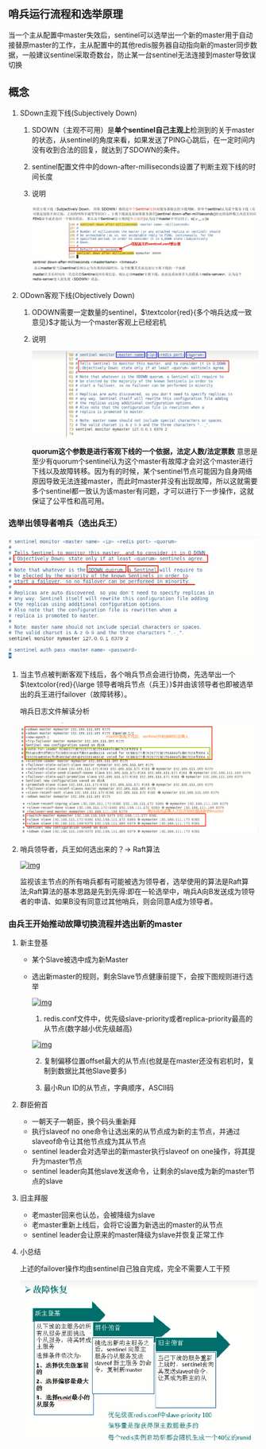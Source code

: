 ## 哨兵运行流程和选举原理

当一个主从配置中master失效后，sentinel可以选举出一个新的master用于自动接替原master的工作，主从配置中的其他redis服务器自动指向新的master同步数据，一般建议sentinel采取奇数台，防止某一台sentinel无法连接到master导致误切换

## 概念

1. SDown主观下线(Subjectively Down)

   1. SDOWN（主观不可用）是**单个sentinel自己主观上**检测到的关于master的状态，从sentinel的角度来看，如果发送了PING心跳后，在一定时间内没有收到合法的回复，就达到了SDOWN的条件。

   2. sentinel配置文件中的down-after-milliseconds设置了判断主观下线的时间长度

   3. 说明

      ![img](06哨兵运行流程和选举原理.assets/19.主观下线说明.jpg)

2. ODown客观下线(Objectively Down)

   1. ODOWN需要一定数量的sentinel，$\textcolor{red}{多个哨兵达成一致意见}$才能认为一个master客观上已经宕机

   2. 说明

      ![img](06哨兵运行流程和选举原理.assets/20.ODown客观下线说明.jpg)

      **quorum这个参数是进行客观下线的一个依据，法定人数/法定票数** 意思是至少有quorum个sentinel认为这个master有故障才会对这个master进行下线以及故障转移。因为有的时候，某个sentinel节点可能因为自身网络原因导致无法连接master，而此时master并没有出现故障，所以这就需要多个sentinel都一致认为该master有问题，才可以进行下一步操作，这就保证了公平性和高可用。

### 选举出领导者哨兵（选出兵王）

![img](06哨兵运行流程和选举原理.assets/21.主哨兵解释.jpg)

1. 当主节点被判断客观下线后，各个哨兵节点会进行协商，先选举出一个$\textcolor{red}{\large 领导者哨兵节点（兵王）}$并由该领导者也即被选举出的兵王进行failover（故障转移）。

   哨兵日志文件解读分析

   ![img](06哨兵运行流程和选举原理.assets/22.哨兵兵王选举.jpg)

2. 哨兵领导者，兵王如何选出来的？-> Raft算法

   [![img](https://github.com/Romantic-Lei/Learning-in-practice/raw/master/Redis/9.Redis%E5%93%A8%E5%85%B5(sentinel)/images/23.Raft%E7%AE%97%E6%B3%95.jpg)](https://github.com/Romantic-Lei/Learning-in-practice/blob/master/Redis/9.Redis哨兵(sentinel)/images/23.Raft算法.jpg)

   监视该主节点的所有哨兵都有可能被选为领导者，选举使用的算法是Raft算法;Raft算法的基本思路是先到先得:即在一轮选举中，哨兵A向B发送成为领导者的申请、如果B没有同意过其他哨兵，则会同意A成为领导者。

### 由兵王开始推动故障切换流程并选出新的master

1. 新主登基

   - 某个Slave被选中成为新Master

   - 选出新master的规则，剩余Slave节点健康前提下，会按下图规则进行选举

     [![img](https://github.com/Romantic-Lei/Learning-in-practice/raw/master/Redis/9.Redis%E5%93%A8%E5%85%B5(sentinel)/images/24.%E6%96%B0master%E9%80%89%E4%B8%BE.jpg)](https://github.com/Romantic-Lei/Learning-in-practice/blob/master/Redis/9.Redis哨兵(sentinel)/images/24.新master选举.jpg)

     1. redis.conf文件中，优先级slave-priority或者replica-priority最高的从节点(数字越小优先级越高)

     [![img](https://github.com/Romantic-Lei/Learning-in-practice/raw/master/Redis/9.Redis%E5%93%A8%E5%85%B5(sentinel)/images/25.%E4%BB%8E%E8%8A%82%E7%82%B9%E5%8D%87%E7%BA%A7%E4%B8%BA%E4%B8%BB%E8%8A%82%E7%82%B9%E9%BB%98%E8%AE%A4%E4%BC%98%E5%85%88%E7%BA%A7.jpg)](https://github.com/Romantic-Lei/Learning-in-practice/blob/master/Redis/9.Redis哨兵(sentinel)/images/25.从节点升级为主节点默认优先级.jpg)

     2. 复制偏移位置offset最大的从节点(也就是在master还没有宕机时，复制到数据比其他Slave要多)

     3. 最小Run ID的从节点，字典顺序，ASCII码

2. 群臣俯首

   - 一朝天子一朝臣，换个码头重新拜
   - 执行slaveof no one命令让选出来的从节点成为新的主节点，并通过slaveof命令让其他节点成为其从节点
   - sentinel leader会对选举出的新master执行slaveof on one操作，将其提升为master节点
   - sentinel leader向其他slave发送命令，让剩余的slave成为新的master节点的slave

3. 旧主拜服

   - 老master回来也认怂，会被降级为slave
   - 老master重新上线后，会将它设置为新选出的master的从节点
   - sentinel leader会让原来的master降级为slave并恢复正常工作

4. 小总结

   上述的failover操作均由sentinel自己独自完成，完全不需要人工干预

   [![img](06哨兵运行流程和选举原理.assets/26.选举新master总结.jpg)](https://github.com/Romantic-Lei/Learning-in-practice/blob/master/Redis/9.Redis哨兵(sentinel)/images/26.选举新master总结.jpg)















